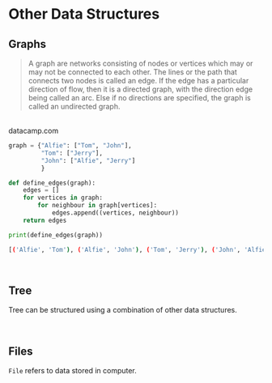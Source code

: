 # Other Data Structures

## Graphs

> A graph are networks consisting of nodes or vertices which may or may not be connected to each other. The lines or the path that connects two nodes is called an edge. If the edge has a particular direction of flow, then it is a directed graph, with the direction edge being called an arc. Else if no directions are specified, the graph is called an undirected graph.
<br>
datacamp.com

```py
graph = {"Alfie": ["Tom", "John"],
         "Tom": ["Jerry"],
         "John": ["Alfie", "Jerry"]
         }

def define_edges(graph):
    edges = []
    for vertices in graph:
        for neighbour in graph[vertices]:
            edges.append((vertices, neighbour))
    return edges

print(define_edges(graph))
```

```bash
[('Alfie', 'Tom'), ('Alfie', 'John'), ('Tom', 'Jerry'), ('John', 'Alfie'), ('John', 'Jerry')]
```

<br>

## Tree
Tree can be structured using a combination of other data structures.

<br>

## Files
```File``` refers to data stored in computer.
